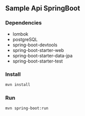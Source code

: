 ## Sample Api SpringBoot

### Dependencies

- lombok
- postgreSQL
- spring-boot-devtools
- spring-boot-starter-web
- spring-boot-starter-data-jpa
- spring-boot-starter-test

### Install

```bash
mvn install
```
### Run

```bash
mvn spring-boot:run
```
